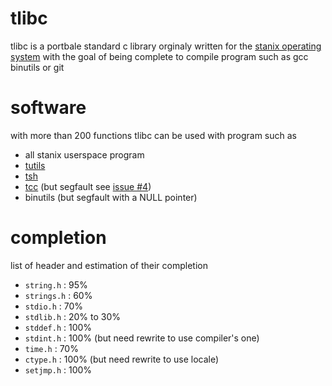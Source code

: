# tlibc
tlibc is a portbale standard c library orginaly written for the [stanix operating system](https://github.com/tayoky/stanix) with the goal of being complete to compile program such as gcc binutils or git

# software
with more than 200 functions tlibc can be used with program such as 
- all stanix userspace program
- [tutils](https://github.com/tayoky/tutils)
- [tsh](https://github.com/tayoky/tsh)
- [tcc](https://github.com/tinycc/tinycc) (but segfault see [issue #4](https://github.com/tayoky/tlibc/issues/4))
- binutils (but segfault with a NULL pointer)

# completion
list of header and estimation of their completion

- `string.h` : 95%
- `strings.h` : 60%
- `stdio.h` : 70%
- `stdlib.h` : 20% to 30%
- `stddef.h` : 100%
- `stdint.h` : 100% (but need rewrite to use compiler's one)
- `time.h` : 70%
- `ctype.h` : 100% (but need rewrite to use locale)
- `setjmp.h` : 100%
